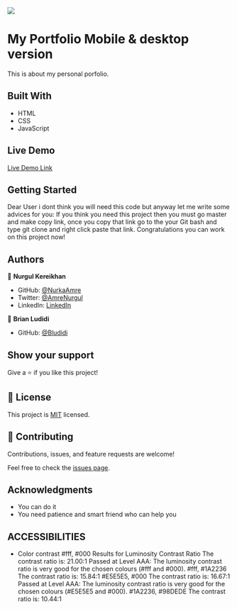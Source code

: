 
![](https://img.shields.io/badge/Microverse-blueviolet)

# My Portfolio Mobile & desktop version

This is about my personal porfolio.

## Built With

- HTML
- CSS
- JavaScript 

## Live Demo 
[Live Demo Link](https://nurkaamre.github.io/portfolio-mobile-version/)

## Getting Started
Dear User i dont think you will need this code but anyway let me write some advices for you:
If you think you need this project then you must go master and make copy link, once you copy that link go to the your Git bash and type git clone and right click paste that link. Congratulations you can work on this project now!


## Authors

👤 **Nurgul Kereikhan**

- GitHub: [@NurkaAmre](https://github.com/NurkaAmre)
- Twitter: [@AmreNurgul](https://twitter.com/AmreNurgul)
- LinkedIn: [LinkedIn](www.linkedin.com/in/amre-nurgul)

👤 **Brian Ludidi**

- GitHub: [@Bludidi](https://github.com/Bludidi)


## Show your support

Give a ⭐️ if you like this project!

## 📝 License

This project is [MIT](./MIT.md) licensed.

## 🤝 Contributing

Contributions, issues, and feature requests are welcome!

Feel free to check the [issues page](https://github.com/NurkaAmre/portfolio-mobile-version).

## Acknowledgments

- You can do it
- You need patience and smart friend who can help you 

## ACCESSIBILITIES

- Color contrast #fff, #000 Results for Luminosity Contrast Ratio
The contrast ratio is: 21.00:1
Passed at Level AAA: The luminosity contrast ratio is very good for the chosen colours (#fff and #000).
 #fff, #1A2236  The contrast ratio is: 15.84:1
#E5E5E5, #000 The contrast ratio is: 16.67:1
Passed at Level AAA: The luminosity contrast ratio is very good for the chosen colours (#E5E5E5 and #000).
#1A2236, #98DEDE The contrast ratio is: 10.44:1
